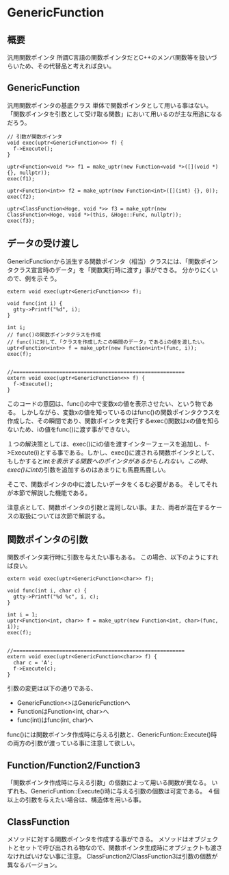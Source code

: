 GenericFunction
===============

概要
---
汎用関数ポインタ
所謂C言語の関数ポインタだとC++のメンバ関数等を扱いづらいため、その代替品と考えれば良い。

GenericFunction
---------------
汎用関数ポインタの基底クラス
単体で関数ポインタとして用いる事はない。
「関数ポインタを引数として受け取る関数」において用いるのが主な用途になるだろう。

```
// 引数が関数ポインタ
void exec(uptr<GenericFunction<>> f) {
  f->Execute();
}

uptr<Function<void *>> f1 = make_uptr(new Function<void *>([](void *) {}, nullptr));
exec(f1);

uptr<Function<int>> f2 = make_uptr(new Function<int>([](int) {}, 0));
exec(f2);

uptr<ClassFunction<Hoge, void *>> f3 = make_uptr(new ClassFunction<Hoge, void *>(this, &Hoge::Func, nullptr));
exec(f3);
```

データの受け渡し
---------------
GenericFunctionから派生する関数ポインタ（相当）クラスには、「関数ポインタクラス宣言時のデータ」を「関数実行時に渡す」事ができる。
分かりにくいので、例を示そう。

```
extern void exec(uptr<GenericFunction<>> f);

void func(int i) {
  gtty->Printf("%d", i);
}

int i;
// func()の関数ポインタクラスを作成
// func()に対して、「クラスを作成したこの瞬間のデータ」であるiの値を渡したい。
uptr<Function<int>> f = make_uptr(new Function<int>(func, i));
exec(f);


//========================================================
extern void exec(uptr<GenericFunction<>> f) {
  f->Execute();
}

```

このコードの意図は、func()の中で変数xの値を表示させたい、という物である。
しかしながら、変数xの値を知っているのはfunc()の関数ポインタクラスを作成した、その瞬間であり、関数ポインタを実行するexec()関数はxの値を知らないため、iの値をfunc()に渡す事ができない。

１つの解決策としては、exec()にiの値を渡すインターフェースを追加し、f->Execute(i)とする事である。しかし、exec()に渡される関数ポインタとして、もしかするとint*を表示する関数へのポインタがあるかもしれない。この時、exec()にint*の引数を追加するのはあまりにも馬鹿馬鹿しい。

そこで、関数ポインタの中に渡したいデータをくるむ必要がある。
そしてそれが本節で解説した機能である。

注意点として、関数ポインタの引数と混同しない事。また、両者が混在するケースの取扱については次節で解説する。

関数ポインタの引数
-----------------
関数ポインタ実行時に引数を与えたい事もある。
この場合、以下のようにすれば良い。

```
extern void exec(uptr<GenericFunction<char>> f);

void func(int i, char c) {
  gtty->Printf("%d %c", i, c);
}

int i = 1;
uptr<Function<int, char>> f = make_uptr(new Function<int, char>(func, i));
exec(f);


//========================================================
extern void exec(uptr<GenericFunction<char>> f) {
  char c = 'A';
  f->Execute(c);
}

```

引数の変更は以下の通りである、
* GenericFunction<>はGenericFunction<char>へ
* Function<int>はFunction<int, char>へ
* func(int)はfunc(int, char)へ

func()には関数ポインタ作成時に与える引数と、GenericFuntion::Execute()時の両方の引数が渡っている事に注意して欲しい。

Function/Function2/Function3
----------------------------
「関数ポインタ作成時に与える引数」の個数によって用いる関数が異なる。
いずれも、GenericFuntion::Execute()時に与える引数の個数は可変である。
４個以上の引数を与えたい場合は、構造体を用いる事。

ClassFunction
-------------------------------------------
メソッドに対する関数ポインタを作成する事ができる。
メソッドはオブジェクトとセットで呼び出される物なので、関数ポインタ生成時にオブジェクトも渡さなければいけない事に注意。
ClassFunction2/ClassFunction3は引数の個数が異なるバージョン。
